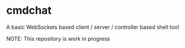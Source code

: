 # cmdchat
A basic WebSockets based client / server / controller based shell tool

NOTE: This repository is work in progress
